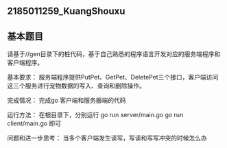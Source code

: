 ## 2185011259_KuangShouxu 

## 基本题目

请基于//gen目录下的桩代码，基于自己熟悉的程序语言开发对应的服务端程序和客户端程序。

基本要求：
服务端程序提供PutPet、GetPet、DeletePet三个接口，客户端访问这三个服务进行宠物数据的写入、查询和删除操作。

完成情况：
完成go 客户端和服务器端的代码

运行方法：
在根目录下，分别运行
go run server/main.go 
go run client/main.go
即可

问题和进一步思考：
当多个客户端发生读写，写读和写写冲突的时候怎么办

